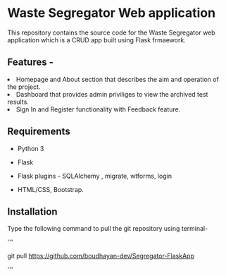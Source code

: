 # Waste Segregator Web application

This repository contains the source code for the Waste Segregator web application which is a CRUD app built using Flask frmaework.

<h2>Features -</h2>
<li>
  Homepage and About section that describes the aim and operation of the project.
</li>

<li>
  Dashboard that provides admin priviliges to view the archived test results.
</li>
<li>
  Sign In and Register functionality with Feedback feature.
</li>

<h2> Requirements </h2>

* Python 3

* Flask

* Flask plugins - SQLAlchemy , migrate, wtforms, login

* HTML/CSS, Bootstrap.

<h2> Installation </h2>

Type the following command to pull the git repository using terminal-

'''

git pull https://github.com/boudhayan-dev/Segregator-FlaskApp 

'''

